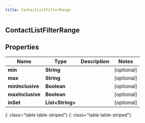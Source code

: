 ```yaml
---
title: ContactListFilterRange
---
```

## ContactListFilterRange


## Properties

| Name | Type | Description | Notes |
| ------------ | ------------- | ------------- | ------------- |
| **min** | **String** |  |  [optional] |
| **max** | **String** |  |  [optional] |
| **minInclusive** | **Boolean** |  |  [optional] |
| **maxInclusive** | **Boolean** |  |  [optional] |
| **inSet** | **List&lt;String&gt;** |  |  [optional] |
{: class="table table-striped"}
{: class="table table-striped"}


